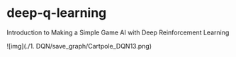 # deep-q-learning

Introduction to Making a Simple Game AI with Deep Reinforcement Learning



![img](./1. DQN/save_graph/Cartpole_DQN13.png)



